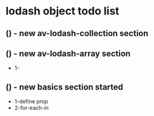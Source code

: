 # lodash object todo list

## () - new av-lodash-collection section

## () - new av-lodash-array section
* 1-

## () - new basics section started
* 1-define prop
* 2-for-each-in
